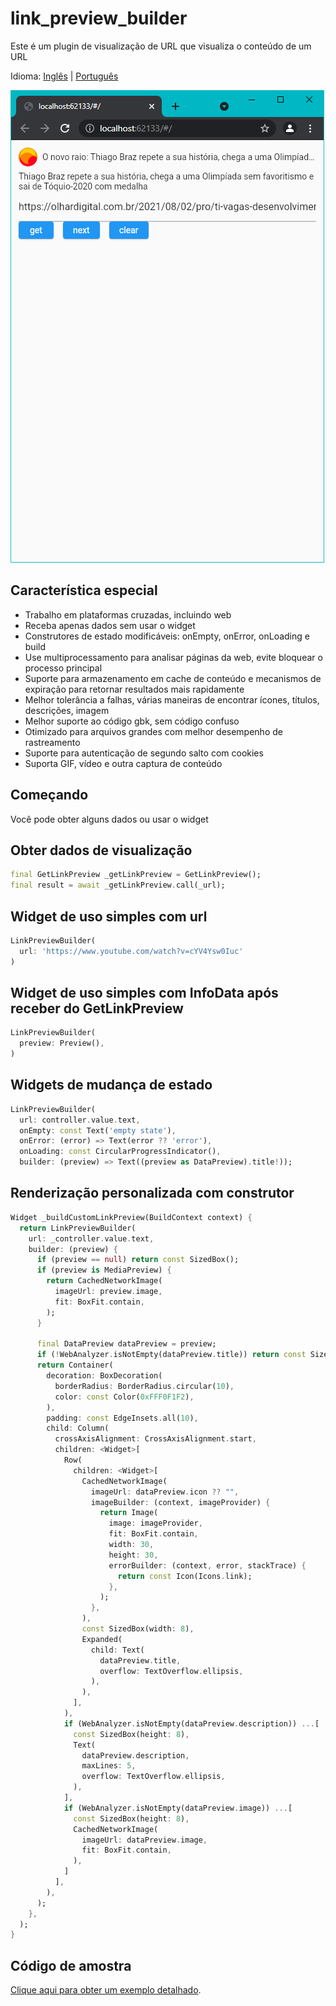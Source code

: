 # link_preview_builder

Este é um plugin de visualização de URL que visualiza o conteúdo de um URL

Idioma: [Inglês](README.md) | [Português](README-PT.md)

![Demo](images/web1.png)

## Característica especial

- Trabalho em plataformas cruzadas, incluindo web
- Receba apenas dados sem usar o widget
- Construtores de estado modificáveis: onEmpty, onError, onLoading e build
- Use multiprocessamento para analisar páginas da web, evite bloquear o processo principal
- Suporte para armazenamento em cache de conteúdo e mecanismos de expiração para retornar resultados mais rapidamente
- Melhor tolerância a falhas, várias maneiras de encontrar ícones, títulos, descrições, imagem
- Melhor suporte ao código gbk, sem código confuso
- Otimizado para arquivos grandes com melhor desempenho de rastreamento
- Suporte para autenticação de segundo salto com cookies
- Suporta GIF, vídeo e outra captura de conteúdo

## Começando

Você pode obter alguns dados ou usar o widget

## Obter dados de visualização

```dart
final GetLinkPreview _getLinkPreview = GetLinkPreview();
final result = await _getLinkPreview.call(_url);
```

## Widget de uso simples com url

```dart
LinkPreviewBuilder(
  url: 'https://www.youtube.com/watch?v=cYV4Ysw0Iuc'
)
```

## Widget de uso simples com InfoData após receber do GetLinkPreview

```dart
LinkPreviewBuilder(
  preview: Preview(),
)
```

## Widgets de mudança de estado

```dart
LinkPreviewBuilder(
  url: controller.value.text,
  onEmpty: const Text('empty state'),
  onError: (error) => Text(error ?? 'error'),
  onLoading: const CircularProgressIndicator(),
  builder: (preview) => Text((preview as DataPreview).title!));
```

## Renderização personalizada com construtor

```dart
Widget _buildCustomLinkPreview(BuildContext context) {
  return LinkPreviewBuilder(
    url: _controller.value.text,
    builder: (preview) {
      if (preview == null) return const SizedBox();
      if (preview is MediaPreview) {
        return CachedNetworkImage(
          imageUrl: preview.image,
          fit: BoxFit.contain,
        );
      }

      final DataPreview dataPreview = preview;
      if (!WebAnalyzer.isNotEmpty(dataPreview.title)) return const SizedBox();
      return Container(
        decoration: BoxDecoration(
          borderRadius: BorderRadius.circular(10),
          color: const Color(0xFFF0F1F2),
        ),
        padding: const EdgeInsets.all(10),
        child: Column(
          crossAxisAlignment: CrossAxisAlignment.start,
          children: <Widget>[
            Row(
              children: <Widget>[
                CachedNetworkImage(
                  imageUrl: dataPreview.icon ?? "",
                  imageBuilder: (context, imageProvider) {
                    return Image(
                      image: imageProvider,
                      fit: BoxFit.contain,
                      width: 30,
                      height: 30,
                      errorBuilder: (context, error, stackTrace) {
                        return const Icon(Icons.link);
                      },
                    );
                  },
                ),
                const SizedBox(width: 8),
                Expanded(
                  child: Text(
                    dataPreview.title,
                    overflow: TextOverflow.ellipsis,
                  ),
                ),
              ],
            ),
            if (WebAnalyzer.isNotEmpty(dataPreview.description)) ...[
              const SizedBox(height: 8),
              Text(
                dataPreview.description,
                maxLines: 5,
                overflow: TextOverflow.ellipsis,
              ),
            ],
            if (WebAnalyzer.isNotEmpty(dataPreview.image)) ...[
              const SizedBox(height: 8),
              CachedNetworkImage(
                imageUrl: dataPreview.image,
                fit: BoxFit.contain,
              ),
            ]
          ],
        ),
      );
    },
  );
}
```

## Código de amostra

[Clique aqui para obter um exemplo detalhado](exemplo/lib/main.dart). 